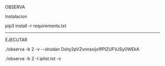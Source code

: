 OBSERVA

Instalacion

pip3 install -r requirements.txt

-----------------------------

EJECUTAR

./observa -b 2 -v --shodan Dshy2pVZvnnsxijo1fPIZUFVJSy0WEkA

./observa -b 2 -l iplist.txt -v
